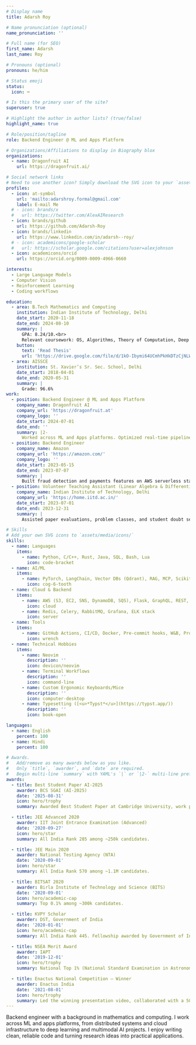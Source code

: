 ```yaml
---
# Display name
title: Adarsh Roy

# Name pronunciation (optional)
name_pronunciation: ''

# Full name (for SEO)
first_name: Adarsh
last_name: Roy

# Pronouns (optional)
pronouns: he/him

# Status emoji
status:
  icon: ⌨️

# Is this the primary user of the site?
superuser: true

# Highlight the author in author lists? (true/false)
highlight_name: true

# Role/position/tagline
role: Backend Engineer @ ML and Apps Platform

# Organizations/Affiliations to display in Biography blox
organizations:
  - name: Dragonfruit AI
    url: https://dragonfruit.ai/

# Social network links
# Need to use another icon? Simply download the SVG icon to your `assets/media/icons/` folder.
profiles:
  - icon: at-symbol
    url: 'mailto:adarshroy.formal@gmail.com'
    label: E-mail Me
  # - icon: brands/x
  #   url: https://twitter.com/AlexAIResearch
  - icon: brands/github
    url: https://github.com/Adarsh-Roy
  - icon: brands/linkedin
    url: https://www.linkedin.com/in/adarsh--roy/
  # - icon: academicons/google-scholar
  #   url: https://scholar.google.com/citations?user=alexjohnson
  - icon: academicons/orcid
    url: https://orcid.org/0009-0009-4966-0660

interests:
  - Large Language Models
  - Computer Vision
  - Reinforcement Learning
  - Coding workflows

education:
  - area: B.Tech Mathematics and Computing
    institution: Indian Institute of Technology, Delhi
    date_start: 2020-11-18
    date_end: 2024-08-10
    summary: |
      GPA: 8.24/10.<br>
      Relevant coursework: OS, Algorithms, Theory of Computation, Deep Learning, Data Mining, NLP.
    button:
      text: 'Read Thesis'
      url: 'https://drive.google.com/file/d/1kO-Ibymi64UCmhPkHkDTzCjNLWq6drdz/view?usp=sharing'
  - area: AISSCE
    institution: St. Xavier’s Sr. Sec. School, Delhi
    date_start: 2018-04-01
    date_end: 2020-05-31
    summary: |
      Grade: 96.6%
work:
  - position: Backend Engineer @ ML and Apps Platform
    company_name: Dragonfruit AI
    company_url: 'https://dragonfruit.at'
    company_logo: ''
    date_start: 2024-07-01
    date_end: ''
    summary: |2-
      Worked across ML and Apps platforms. Optimized real-time pipelines and backend APIs, cut latency by >95%, and shipped production features in multimodal AI and enterprise apps.
  - position: Backend Engineer
    company_name: Amazon
    company_url: 'https://amazon.com/'
    company_logo: ''
    date_start: 2023-05-15
    date_end: 2023-07-07
    summary: |
      Built fraud detection and payments features on AWS serverless stack, saving millions in logistics costs and streamlining EU operations.
  - position: Volunteer Teaching Assistant (Linear Algebra & Differential Equations)
    company_name: Indian Institute of Technology, Delhi
    company_url: 'https://home.iitd.ac.in/'
    date_start: 2023-07-01
    date_end: 2023-12-31
    summary: |
      Assisted paper evaluations, problem classes, and student doubt sessions (Volunteer Role)

# Skills
# Add your own SVG icons to `assets/media/icons/`
skills:
  - name: Languages
    items:
      - name: Python, C/C++, Rust, Java, SQL, Bash, Lua
        icon: code-bracket
  - name: AI/ML
    items:
      - name: PyTorch, LangChain, Vector DBs (Qdrant), RAG, MCP, Scikit-learn
        icon: cog-6-tooth
  - name: Cloud & Backend
    items:
      - name: AWS (S3, EC2, SNS, DynamoDB, SQS), Flask, GraphQL, REST, JWT
        icon: cloud
      - name: Redis, Celery, RabbitMQ, Grafana, ELK stack
        icon: server
  - name: Tools
    items:
      - name: GitHub Actions, CI/CD, Docker, Pre-commit hooks, W&B, Prompt Engineering
        icon: wrench
  - name: Technical Hobbies
    items:
      - name: Neovim
        description: ''
        icon: devicon/neovim
      - name: Terminal Workflows
        description: ''
        icon: command-line
      - name: Custom Ergonomic Keyboards/Mice
        description: ''
        icon: computer-desktop
      - name: Typesetting ([<u>*Typst*</u>](https://typst.app/))
        description: ''
        icon: book-open

languages:
  - name: English
    percent: 100
  - name: Hindi
    percent: 100

# Awards.
#   Add/remove as many awards below as you like.
#   Only `title`, `awarder`, and `date` are required.
#   Begin multi-line `summary` with YAML's `|` or `|2-` multi-line prefix and indent 2 spaces below.
awards:
  - title: Best Student Paper AI-2025
    awarder: BCS SGAI (AI-2025)
    date: '2025-08-31'
    icon: hero/trophy
    summary: Awarded Best Student Paper at Cambridge University, work published in Springer Nature Lecture Notes in Computer Science (LNCS).

  - title: JEE Advanced 2020
    awarder: IIT Joint Entrance Examination (Advanced)
    date: '2020-09-27'
    icon: hero/star
    summary: All India Rank 285 among ~250k candidates.

  - title: JEE Main 2020
    awarder: National Testing Agency (NTA)
    date: '2020-09-01'
    icon: hero/star
    summary: All India Rank 570 among ~1.1M candidates.

  - title: BITSAT 2020
    awarder: Birla Institute of Technology and Science (BITS)
    date: '2020-09-01'
    icon: hero/academic-cap
    summary: Top 0.1% among ~300k candidates.

  - title: KVPY Scholar
    awarder: DST, Government of India
    date: '2020-01-01'
    icon: hero/academic-cap
    summary: All India Rank 445. Fellowship awarded by Government of India.

  - title: NSEA Merit Award
    awarder: IAPT
    date: '2019-12-01'
    icon: hero/trophy
    summary: National Top 1% (National Standard Examination in Astronomy).

  - title: Enactus National Competition — Winner
    awarder: Enactus India
    date: '2021-08-01'
    icon: hero/trophy
    summary: Led the winning presentation video, collaborated with a 50+ member team.
---
```

Backend engineer with a background in mathematics and computing. I work across ML and apps platforms, from distributed systems and cloud infrastructure to deep learning and multimodal AI projects. I enjoy writing clean, reliable code and turning research ideas into practical applications.
